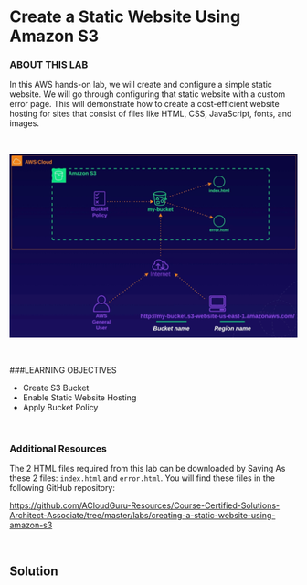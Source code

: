 # Create a Static Website Using Amazon S3

### ABOUT THIS LAB
In this AWS hands-on lab, we will create and configure a simple static website. We will go through configuring that static website with a custom error page. This will demonstrate how to create a cost-efficient website hosting for sites that consist of files like HTML, CSS, JavaScript, fonts, and images.

<br>

![](../img/4.1.LabDiagram.png)

<br>

###LEARNING OBJECTIVES
- Create S3 Bucket
- Enable Static Website Hosting
- Apply Bucket Policy

<br>

### Additional Resources

The 2 HTML files required from this lab can be downloaded by Saving As these 2 files: `index.html` and `error.html`.
You will find these files in the following GitHub repository: 

https://github.com/ACloudGuru-Resources/Course-Certified-Solutions-Architect-Associate/tree/master/labs/creating-a-static-website-using-amazon-s3

<br>

## Solution